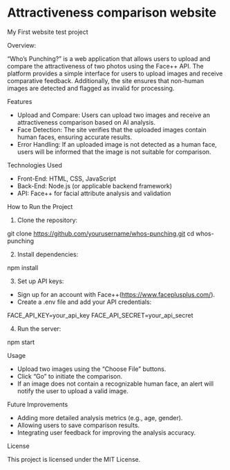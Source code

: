 # Attractiveness comparison website
My First website test project 

Overview:

“Who’s Punching?” is a web application that allows users to upload and compare the attractiveness of two photos using the Face++ API. The platform provides a simple interface for users to upload images and receive comparative feedback. Additionally, the site ensures that non-human images are detected and flagged as invalid for processing.

Features

- Upload and Compare: Users can upload two images and receive an attractiveness comparison based on AI analysis.
- Face Detection: The site verifies that the uploaded images contain human faces, ensuring accurate results.
- Error Handling: If an uploaded image is not detected as a human face, users will be informed that the image is not suitable for comparison.

Technologies Used

- Front-End: HTML, CSS, JavaScript
- Back-End: Node.js (or applicable backend framework)
- API: Face++ for facial attribute analysis and validation

How to Run the Project

1. Clone the repository:

git clone https://github.com/yourusername/whos-punching.git
cd whos-punching

2. Install dependencies:

npm install

3. Set up API keys:
- Sign up for an account with Face++(https://www.faceplusplus.com/).
- Create a .env file and add your API credentials:

FACE_API_KEY=your_api_key
FACE_API_SECRET=your_api_secret

4. Run the server:

npm start

Usage

- Upload two images using the “Choose File” buttons.
- Click “Go” to initiate the comparison.
- If an image does not contain a recognizable human face, an alert will notify the user to upload a valid image.

Future Improvements

- Adding more detailed analysis metrics (e.g., age, gender).
- Allowing users to save comparison results.
- Integrating user feedback for improving the analysis accuracy.

License

This project is licensed under the MIT License.
